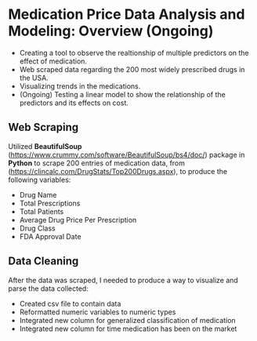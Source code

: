 # Medication Price Data Analysis and Modeling: Overview (Ongoing)
* Creating a tool to observe the realtionship of multiple predictors on the effect of medication.
* Web scraped data regarding the 200 most widely prescribed drugs in the USA.
* Visualizing trends in the medications. 
* (Ongoing) Testing a linear model to show the relationship of the predictors and its effects on cost.

## Web Scraping
Utilized **BeautifulSoup** (https://www.crummy.com/software/BeautifulSoup/bs4/doc/) package in **Python** to scrape 200 entries of medication data, from (https://clincalc.com/DrugStats/Top200Drugs.aspx), to produce the following variables:
*	Drug Name
*	Total Prescriptions
*	Total Patients
*	Average Drug Price Per Prescription
*	Drug Class 
*	FDA Approval Date

## Data Cleaning
After the data was scraped, I needed to produce a way to visualize and parse the data collected:
* Created csv file to contain data
* Reformatted numeric variables to numeric types
* Integrated new column for generalized classification of medication
* Integrated new column for time medication has been on the market
